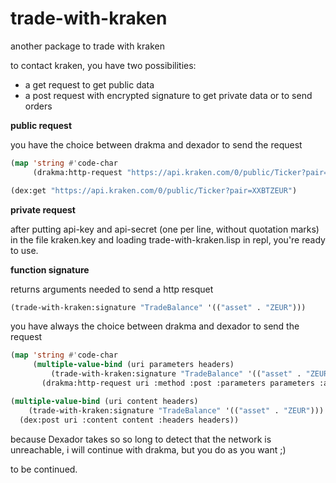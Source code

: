# trade-with-kraken

another package to trade with kraken

to contact kraken, you have two possibilities:
- a get request to get public data
- a post request with encrypted signature to get private data or to send orders

__public request__

you have the choice between drakma and dexador to send the request

```lisp
(map 'string #'code-char
     (drakma:http-request "https://api.kraken.com/0/public/Ticker?pair=XXBTZEUR"))
```

```lisp
(dex:get "https://api.kraken.com/0/public/Ticker?pair=XXBTZEUR")
```

__private request__

after putting api-key and api-secret (one per line, without quotation marks) in the file kraken.key and loading trade-with-kraken.lisp in repl, you're ready to use.

__function signature__

returns arguments needed to send a http resquet

```lisp
(trade-with-kraken:signature "TradeBalance" '(("asset" . "ZEUR")))
```

you have always the choice between drakma and dexador to send the request

```lisp
(map 'string #'code-char
     (multiple-value-bind (uri parameters headers) 
         (trade-with-kraken:signature "TradeBalance" '(("asset" . "ZEUR")))
       (drakma:http-request uri :method :post :parameters parameters :additional-headers headers)))
```
```lisp
(multiple-value-bind (uri content headers) 
    (trade-with-kraken:signature "TradeBalance" '(("asset" . "ZEUR")))
  (dex:post uri :content content :headers headers))
```

because Dexador takes so so long to detect that the network is unreachable, i will continue with drakma, but you do as you want ;)



to be continued.



